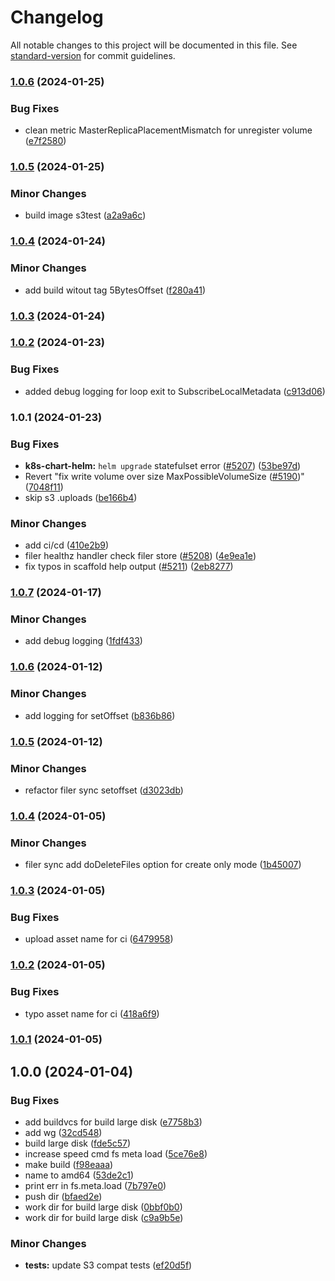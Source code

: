 # Changelog

All notable changes to this project will be documented in this file. See [standard-version](https://github.com/conventional-changelog/standard-version) for commit guidelines.

### [1.0.6](https://gitlab.stripchat.dev/infrastructure/utils/storage/seaweedfs/compare/v1.0.5...v1.0.6) (2024-01-25)


### Bug Fixes

* clean metric MasterReplicaPlacementMismatch for unregister volume ([e7f2580](https://gitlab.stripchat.dev/infrastructure/utils/storage/seaweedfs/commit/e7f258066289dbb36e7ccb9f335acf566572feac))

### [1.0.5](https://gitlab.stripchat.dev/infrastructure/utils/storage/seaweedfs/compare/v1.0.4...v1.0.5) (2024-01-25)


### Minor Changes

* build image s3test ([a2a9a6c](https://gitlab.stripchat.dev/infrastructure/utils/storage/seaweedfs/commit/a2a9a6ca215031e165bb4a281160f00ceacb8ddb))

### [1.0.4](https://gitlab.stripchat.dev/infrastructure/utils/storage/seaweedfs/compare/v1.0.3...v1.0.4) (2024-01-24)


### Minor Changes

* add build witout tag 5BytesOffset ([f280a41](https://gitlab.stripchat.dev/infrastructure/utils/storage/seaweedfs/commit/f280a41dd1a87678fed075cdcf73c6287d04a4f9))

### [1.0.3](https://gitlab.stripchat.dev/infrastructure/utils/storage/seaweedfs/compare/v1.0.2...v1.0.3) (2024-01-24)

### [1.0.2](https://gitlab.stripchat.dev/infrastructure/utils/storage/seaweedfs/compare/v1.0.1...v1.0.2) (2024-01-23)


### Bug Fixes

* added debug logging for loop exit to SubscribeLocalMetadata ([c913d06](https://gitlab.stripchat.dev/infrastructure/utils/storage/seaweedfs/commit/c913d06d2c9f300d98605b8e53e45b21431cd211))

### 1.0.1 (2024-01-23)


### Bug Fixes

* **k8s-chart-helm:** `helm upgrade` statefulset error ([#5207](https://gitlab.stripchat.dev/infrastructure/utils/storage/seaweedfs/issues/5207)) ([53be97d](https://gitlab.stripchat.dev/infrastructure/utils/storage/seaweedfs/commit/53be97d5bea8b44db40077c62af5e224e21be3ee))
* Revert "fix write volume over size MaxPossibleVolumeSize ([#5190](https://gitlab.stripchat.dev/infrastructure/utils/storage/seaweedfs/issues/5190))" ([7048f11](https://gitlab.stripchat.dev/infrastructure/utils/storage/seaweedfs/commit/7048f110b3e4226a88ccdf8d7eb96ecf231fdd03))
* skip s3 .uploads ([be166b4](https://gitlab.stripchat.dev/infrastructure/utils/storage/seaweedfs/commit/be166b434f002dba684e8e3630a1e87fdb6a96db))


### Minor Changes

* add ci/cd ([410e2b9](https://gitlab.stripchat.dev/infrastructure/utils/storage/seaweedfs/commit/410e2b9827464fd64d6254de78d06ad7211b7514))
* filer healthz handler check filer store ([#5208](https://gitlab.stripchat.dev/infrastructure/utils/storage/seaweedfs/issues/5208)) ([4e9ea1e](https://gitlab.stripchat.dev/infrastructure/utils/storage/seaweedfs/commit/4e9ea1e628a4d2105a758d12673efdeebe43ebaa))
* fix typos in scaffold help output ([#5211](https://gitlab.stripchat.dev/infrastructure/utils/storage/seaweedfs/issues/5211)) ([2eb8277](https://gitlab.stripchat.dev/infrastructure/utils/storage/seaweedfs/commit/2eb82778bc85474ef71e5c923780dd141c12856f))

### [1.0.7](https://gitlab.stripchat.dev/infrastructure/utils/storage/seaweedfs/compare/v1.0.6...v1.0.7) (2024-01-17)


### Minor Changes

* add debug logging ([1fdf433](https://gitlab.stripchat.dev/infrastructure/utils/storage/seaweedfs/commit/1fdf433e5b0e38df768a71ca5c31472a87b13f9c))

### [1.0.6](https://gitlab.stripchat.dev/infrastructure/utils/storage/seaweedfs/compare/v1.0.5...v1.0.6) (2024-01-12)


### Minor Changes

* add logging for setOffset ([b836b86](https://gitlab.stripchat.dev/infrastructure/utils/storage/seaweedfs/commit/b836b86cd1ef40c5a1f5a05b415071c499b017d0))

### [1.0.5](https://gitlab.stripchat.dev/infrastructure/utils/storage/seaweedfs/compare/v1.0.4...v1.0.5) (2024-01-12)


### Minor Changes

* refactor filer sync setoffset ([d3023db](https://gitlab.stripchat.dev/infrastructure/utils/storage/seaweedfs/commit/d3023dbaa6eb131d3078d6c360db0c028096d812))

### [1.0.4](https://gitlab.stripchat.dev/infrastructure/utils/storage/seaweedfs/compare/v1.0.3...v1.0.4) (2024-01-05)


### Minor Changes

* filer sync add doDeleteFiles option for create only mode ([1b45007](https://gitlab.stripchat.dev/infrastructure/utils/storage/seaweedfs/commit/1b45007f51c02ba2b756126b7c719fe2cd8cc63b))

### [1.0.3](https://gitlab.stripchat.dev/infrastructure/utils/storage/seaweedfs/compare/v1.0.2...v1.0.3) (2024-01-05)


### Bug Fixes

* upload asset name for ci ([6479958](https://gitlab.stripchat.dev/infrastructure/utils/storage/seaweedfs/commit/647995893efeddbbe15d934b490e2729c69a6de4))

### [1.0.2](https://gitlab.stripchat.dev/infrastructure/utils/storage/seaweedfs/compare/v1.0.1...v1.0.2) (2024-01-05)


### Bug Fixes

* typo asset name for ci ([418a6f9](https://gitlab.stripchat.dev/infrastructure/utils/storage/seaweedfs/commit/418a6f9c3f59b751976eff46e27008740ea7da98))

### [1.0.1](https://gitlab.stripchat.dev/infrastructure/utils/storage/seaweedfs/compare/v1.0.0...v1.0.1) (2024-01-05)

## 1.0.0 (2024-01-04)


### Bug Fixes

* add buildvcs for build large disk ([e7758b3](https://gitlab.stripchat.dev/infrastructure/utils/storage/seaweedfs/commit/e7758b362ab33b7fa4c3c14b18a630ceff821795))
* add wg ([32cd548](https://gitlab.stripchat.dev/infrastructure/utils/storage/seaweedfs/commit/32cd548e9d63a7f13688085a2eff9b054aec95f2))
* build large disk ([fde5c57](https://gitlab.stripchat.dev/infrastructure/utils/storage/seaweedfs/commit/fde5c571732cacf6dfc4d9f524fc403d276cb04d))
* increase speed cmd fs meta load ([5ce76e8](https://gitlab.stripchat.dev/infrastructure/utils/storage/seaweedfs/commit/5ce76e8152d5583a13e92de4ec4ce98061e8a1bd))
* make build ([f98eaaa](https://gitlab.stripchat.dev/infrastructure/utils/storage/seaweedfs/commit/f98eaaac006a33c9d0914d9a71d0090f956e991d))
* name to amd64 ([53de2c1](https://gitlab.stripchat.dev/infrastructure/utils/storage/seaweedfs/commit/53de2c125bfc221aa1a1e9722283639998c8c88a))
* print err in fs.meta.load ([7b797e0](https://gitlab.stripchat.dev/infrastructure/utils/storage/seaweedfs/commit/7b797e047a56aafe2697227da9252f185684028e))
* push dir ([bfaed2e](https://gitlab.stripchat.dev/infrastructure/utils/storage/seaweedfs/commit/bfaed2e62d69502769d3f65206bf6eaabcc4b1f0))
* work dir for build large disk ([0bbf0b0](https://gitlab.stripchat.dev/infrastructure/utils/storage/seaweedfs/commit/0bbf0b07645206fa41a8db368dbeb71daae378ee))
* work dir for build large disk ([c9a9b5e](https://gitlab.stripchat.dev/infrastructure/utils/storage/seaweedfs/commit/c9a9b5e60d8a5a834d403840b5039a93c110861e))


### Minor Changes

* **tests:** update S3 compat tests ([ef20d5f](https://gitlab.stripchat.dev/infrastructure/utils/storage/seaweedfs/commit/ef20d5fc635f033d05eb6e116064e260160ffeba))
